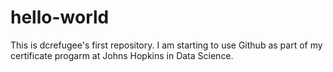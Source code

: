 # hello-world
This is dcrefugee's first repository.
I am starting to use Github as part of my certificate progarm at Johns Hopkins in Data Science.

